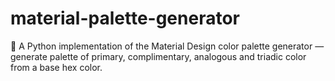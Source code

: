 # material-palette-generator
🎨 A Python implementation of the Material Design color palette generator — generate palette of primary, complimentary, analogous and triadic color from a base hex color.
